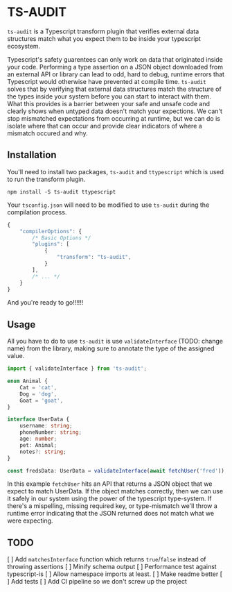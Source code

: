 # TS-AUDIT

`ts-audit` is a Typescript transform plugin that verifies external data
structures match what you expect them to be inside your typescript ecosystem.

Typescript's safety guarentees can only work on data that originated inside your
code. Performing a type assertion on a JSON object downloaded from an external
API or library can lead to odd, hard to debug, runtime errors that Typescript
would otherwise have prevented at compile time. `ts-audit` solves that by
verifying that external data structures match the structure of the types inside
your system before you can start to interact with them. What this provides is a
barrier between your safe and unsafe code and clearly shows when untyped data
doesn't match your expections. We can't stop mismatched expectations from
occurring at runtime, but we can do is isolate where that can occur and provide
clear indicators of where a mismatch occured and why.

## Installation

You'll need to install two packages, `ts-audit` and `ttypescript` which is used
to run the transform plugin.

    npm install -S ts-audit ttypescript

Your `tsconfig.json` will need to be modified to use `ts-audit` during the
compilation process.

```javascript
{
    "compilerOptions": {
        /* Basic Options */
        "plugins": [
            {
                "transform": "ts-audit",
            }
        ],
        /* ... */
    }
}
```

And you're ready to go!!!!!!

## Usage

All you have to do to use `ts-audit` is use `validateInterface` (TODO: change
name) from the library, making sure to annotate the type of the assigned value.

```typescript
import { validateInterface } from 'ts-audit';

enum Animal {
    Cat = 'cat',
    Dog = 'dog',
    Goat = 'goat',
}

interface UserData {
    username: string;
    phoneNumber: string;
    age: number;
    pet: Animal;
    notes?: string;
}

const fredsData: UserData = validateInterface(await fetchUser('fred'));
```

In this example `fetchUser` hits an API that returns a JSON object that we
expect to match UserData. If the object matches correctly, then we can use it
safely in our system using the power of the typescript type-system. If there's
a mispelling, missing required key, or type-mismatch we'll throw a runtime error
indicating that the JSON returned does not match what we were expecting.

## TODO

[ ] Add `matchesInterface` function which returns `true`/`false` instead of
throwing assertions
[ ] Minify schema output
[ ] Performance test against typescript-is
[ ] Allow namespace imports at least.
[ ] Make readme better
[ ] Add tests
[ ] Add CI pipeline so we don't screw up the project
